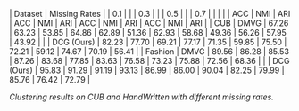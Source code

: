 | Dataset       | Missing Rates |                |          0.1         |                   |               |        0.3           |                   |                |        0.5           |                   |               |       0.7             |                   |
|               |               | ACC               | NMI               | ARI               | ACC               | NMI               | ARI               | ACC               | NMI               | ARI               | ACC               | NMI               | ARI               |
| CUB           | DMVG          | 67.26            | 63.23            | 53.85            | 64.86            | 62.89            | 51.36            | 62.93            | 58.68            | 49.36            | 56.26            | 57.95            | 43.92            |
|               | DCG (Ours)    | 82.23            | 77.70            | 69.21            | 77.17            | 71.35            | 59.85            | 75.50            | 72.21            | 59.12            | 74.67            | 70.19            | 56.41            |
| Fashion       | DMVG          | 89.56            | 86.28            | 85.53            | 87.26            | 83.68            | 77.85            | 83.63            | 76.58            | 73.23            | 75.88            | 72.56            | 68.36            |
|               | DCG (Ours)    | 95.83            | 91.29            | 91.19            | 93.13            | 86.99            | 86.00            | 90.04            | 82.25            | 79.99            | 85.76            | 76.42            | 72.79            |

*Clustering results on CUB and HandWritten with different missing rates.*
